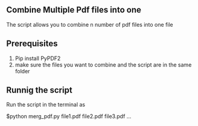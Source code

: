 ## Combine Multiple Pdf files into one
 The script allows you to combine n number of pdf files into one file
## Prerequisites 
1. Pip install PyPDF2
2. make sure the files you want to combine and the script are in the same folder

## Runnig the script
Run the script in the terminal as 

$python merg_pdf.py file1.pdf file2.pdf file3.pdf ...
